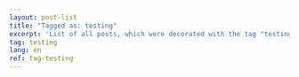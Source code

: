 ```yaml
---
layout: post-list
title: "Tagged as: testing"
excerpt: 'List of all posts, which were decorated with the tag "testing".'  
tag: testing
lang: en
ref: tag-testing
---
```

